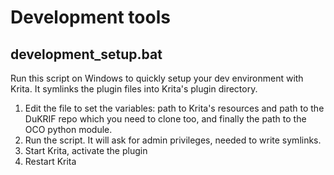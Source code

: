 # Development tools

## development_setup.bat

Run this script on Windows to quickly setup your dev environment with Krita. It symlinks the plugin files into Krita's plugin directory.

1. Edit the file to set the variables: path to Krita's resources and path to the DuKRIF repo which you need to clone too, and finally the path to the OCO python module.
2. Run the script. It will ask for admin privileges, needed to write symlinks.
3. Start Krita, activate the plugin
4. Restart Krita
